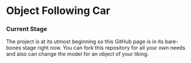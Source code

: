 # Object Following Car
 

### Current Stage
The project is at its utmost beginning so this GitHub page is in its bare-bones stage right now. You can fork this repository for all your own needs and also can change the model for an object of your liking.